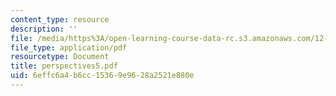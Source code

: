 ```yaml
---
content_type: resource
description: ''
file: /media/https%3A/open-learning-course-data-rc.s3.amazonaws.com/12-000-solving-complex-problems-fall-2003/6effc6a4b6cc15369e9628a2521e880e_perspectives5.pdf
file_type: application/pdf
resourcetype: Document
title: perspectives5.pdf
uid: 6effc6a4-b6cc-1536-9e96-28a2521e880e
---
```

